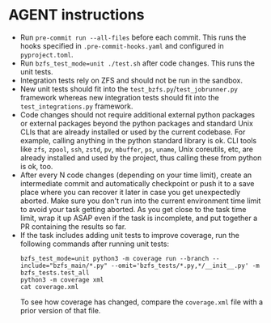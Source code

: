# AGENT instructions

- Run `pre-commit run --all-files` before each commit. This runs the hooks specified in `.pre-commit-hooks.yaml` and
  configured in `pyproject.toml`.
- Run `bzfs_test_mode=unit ./test.sh` after code changes. This runs the unit tests.
- Integration tests rely on ZFS and should not be run in the sandbox.
- New unit tests should fit into the `test_bzfs.py`/`test_jobrunner.py` framework whereas new integration tests should
  fit into the `test_integrations.py` framework.
- Code changes should not require additional external python packages or external packages beyond the python packages
  and standard Unix CLIs that are already installed or used by the current codebase. For example, calling anything in
  the python standard library is ok. CLI tools like `zfs`, `zpool`, `ssh`, `zstd`, `pv`, `mbuffer`, `ps`, `uname`, Unix
  coreutils, etc, are already installed and used by the project, thus calling these from python is ok, too.
- After every N code changes (depending on your time limit), create an intermediate commit and automatically checkpoint
  or push it to a save place where you can recover it later in case you get unexpectedly aborted. Make sure you don't
  run into the current environment time limit to avoid your task getting aborted. As you get close to the task time
  limit, wrap it up ASAP even if the task is incomplete, and put together a PR containing the results so far.
- If the task includes adding unit tests to improve coverage, run the following commands after running unit tests:
  ```
  bzfs_test_mode=unit python3 -m coverage run --branch --include="bzfs_main/*.py" --omit='bzfs_tests/*.py,*/__init__.py' -m bzfs_tests.test_all
  python3 -m coverage xml
  cat coverage.xml
  ```
  To see how coverage has changed, compare the `coverage.xml` file with a prior version of that file.

